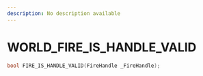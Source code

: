 ```yaml
---
description: No description available 
---
```


# WORLD\_FIRE_IS_HANDLE_VALID

```cpp
bool FIRE_IS_HANDLE_VALID(FireHandle _FireHandle);
```